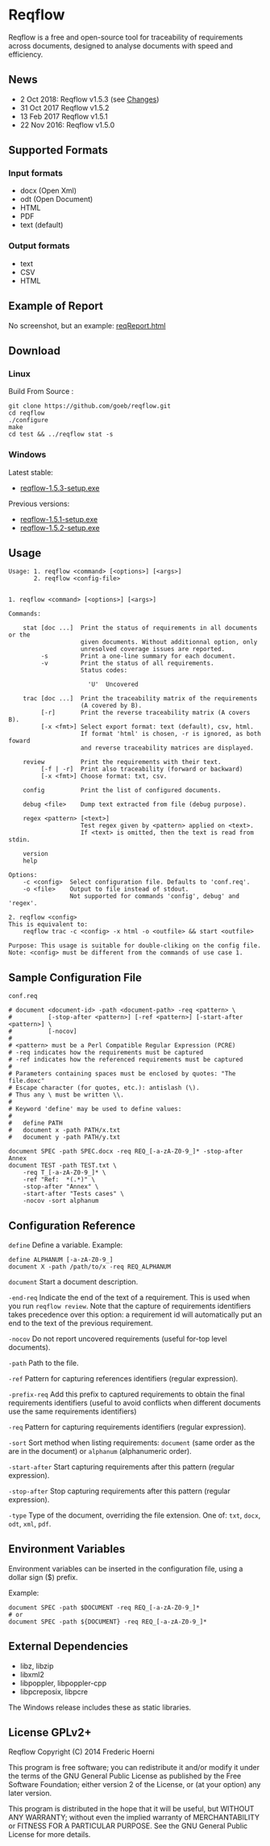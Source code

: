 
# Reqflow

Reqflow is a free and open-source tool for traceability of requirements across documents, designed to analyse documents with speed and efficiency.

## News

- 2 Oct 2018: Reqflow v1.5.3 (see [Changes](https://raw.githubusercontent.com/goeb/reqflow/master/NEWS))
- 31 Oct 2017 Reqflow v1.5.2
- 13 Feb 2017 Reqflow v1.5.1
- 22 Nov 2016: Reqflow v1.5.0


## Supported Formats

### Input formats

- docx (Open Xml)
- odt (Open Document)
- HTML
- PDF
- text (default)

### Output formats

- text
- CSV
- HTML

## Example of Report

No screenshot, but an example: [reqReport.html](reqReport.html)

## Download

### Linux

Build From Source :

    git clone https://github.com/goeb/reqflow.git
    cd reqflow
    ./configure
    make
    cd test && ../reqflow stat -s

### Windows

Latest stable:

* [reqflow-1.5.3-setup.exe](https://github.com/goeb/reqflow/releases/download/v1.5.3/reqflow-1.5.3-setup.exe)


Previous versions:

* [reqflow-1.5.1-setup.exe](https://github.com/goeb/reqflow/releases/download/v1.5.1/reqflow-1.5.1-setup.exe)
* [reqflow-1.5.2-setup.exe](https://github.com/goeb/reqflow/releases/download/v1.5.2/reqflow-1.5.2-setup.exe)

## Usage

```
Usage: 1. reqflow <command> [<options>] [<args>]
       2. reqflow <config-file>


1. reqflow <command> [<options>] [<args>]

Commands:

    stat [doc ...]  Print the status of requirements in all documents or the
                    given documents. Without additionnal option, only
                    unresolved coverage issues are reported.
         -s         Print a one-line summary for each document.
         -v         Print the status of all requirements.
                    Status codes:

                      'U'  Uncovered

    trac [doc ...]  Print the traceability matrix of the requirements 
                    (A covered by B).
         [-r]       Print the reverse traceability matrix (A covers B).
         [-x <fmt>] Select export format: text (default), csv, html.
                    If format 'html' is chosen, -r is ignored, as both foward
                    and reverse traceability matrices are displayed.

    review          Print the requirements with their text.
         [-f | -r]  Print also traceability (forward or backward)
         [-x <fmt>] Choose format: txt, csv.

    config          Print the list of configured documents.

    debug <file>    Dump text extracted from file (debug purpose).

    regex <pattern> [<text>]
                    Test regex given by <pattern> applied on <text>.
                    If <text> is omitted, then the text is read from stdin.

    version
    help

Options:
    -c <config>  Select configuration file. Defaults to 'conf.req'.
    -o <file>    Output to file instead of stdout.
                 Not supported for commands 'config', debug' and 'regex'.

2. reqflow <config>
This is equivalent to:
    reqflow trac -c <config> -x html -o <outfile> && start <outfile>

Purpose: This usage is suitable for double-cliking on the config file.
Note: <config> must be different from the commands of use case 1.
```

## Sample Configuration File

`conf.req`

```
# document <document-id> -path <document-path> -req <pattern> \
#          [-stop-after <pattern>] [-ref <pattern>] [-start-after <pattern>] \
#          [-nocov]
#
# <pattern> must be a Perl Compatible Regular Expression (PCRE)
# -req indicates how the requirements must be captured
# -ref indicates how the referenced requirements must be captured
# 
# Parameters containing spaces must be enclosed by quotes: "The file.doxc"
# Escape character (for quotes, etc.): antislash (\).
# Thus any \ must be written \\.
# 
# Keyword 'define' may be used to define values:
# 
#   define PATH
#   document x -path PATH/x.txt
#   document y -path PATH/y.txt

document SPEC -path SPEC.docx -req REQ_[-a-zA-Z0-9_]* -stop-after Annex
document TEST -path TEST.txt \
    -req T_[-a-zA-Z0-9_]* \
    -ref "Ref:  *(.*)" \
    -stop-after "Annex" \
    -start-after "Tests cases" \
    -nocov -sort alphanum

```

## Configuration Reference

`define` Define a variable. Example:

    define ALPHANUM [-a-zA-Z0-9_]
    document X -path /path/to/x -req REQ_ALPHANUM

`document` Start a document description.

`-end-req` Indicate the end of the text of a requirement. This is used when you run `reqflow review`. Note that the capture of requirements identifiers takes precedence over this option: a requirement id will automatically put an end to the text of the previous requirement.

`-nocov` Do not report uncovered requirements (useful for-top level documents).

`-path` Path to the file.

`-ref` Pattern for capturing references identifiers (regular expression).

`-prefix-req` Add this prefix to captured requirements to obtain the final requirements identifiers (useful to avoid conflicts when different documents use the same requirements identifiers)

`-req` Pattern for capturing requirements identifiers (regular expression).

`-sort` Sort method when listing requirements: `document` (same order as the are in the document) or `alphanum` (alphanumeric order).

`-start-after` Start capturing requirements after this pattern (regular expression).

`-stop-after` Stop capturing requirements after this pattern (regular expression).

`-type` Type of the document, overriding the file extension. One of: `txt`, `docx`, `odt`, `xml`, `pdf`.



## Environment Variables

Environment variables can be inserted in the configuration file, using a dollar sign ($) prefix.

Example:

```
document SPEC -path $DOCUMENT -req REQ_[-a-zA-Z0-9_]*
# or
document SPEC -path ${DOCUMENT} -req REQ_[-a-zA-Z0-9_]*
```





## External Dependencies

- libz, libzip
- libxml2
- libpoppler, libpoppler-cpp
- libpcreposix, libpcre

The Windows release includes these as static libraries.


## License GPLv2+

Reqflow
Copyright (C) 2014 Frederic Hoerni

This program is free software; you can redistribute it and/or modify
it under the terms of the GNU General Public License as published by
the Free Software Foundation; either version 2 of the License, or
(at your option) any later version.

This program is distributed in the hope that it will be useful,
but WITHOUT ANY WARRANTY; without even the implied warranty of
MERCHANTABILITY or FITNESS FOR A PARTICULAR PURPOSE.  See the
GNU General Public License for more details.

